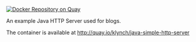 [![Docker Repository on
Quay](https://quay.io/repository/klynch/java-simple-http-server/status?token=f43998ab-6865-49b0-827e-721a86530457
"Docker Repository on
Quay")](https://quay.io/repository/klynch/java-simple-http-server)


An example Java HTTP Server used for blogs.

The container is available at http://quay.io/klynch/java-simple-http-server
